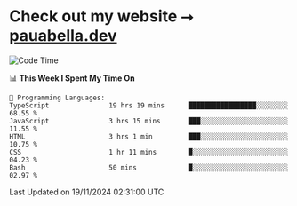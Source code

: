 # Check out my website ⭢ [pauabella.dev](https://pauabella.dev)

<!--START_SECTION:waka-->
![Code Time](http://img.shields.io/badge/Code%20Time-3%2C900%20hrs%2023%20mins-blue)

📊 **This Week I Spent My Time On** 

```text
💬 Programming Languages: 
TypeScript               19 hrs 19 mins      █████████████████░░░░░░░░   68.55 % 
JavaScript               3 hrs 15 mins       ███░░░░░░░░░░░░░░░░░░░░░░   11.55 % 
HTML                     3 hrs 1 min         ███░░░░░░░░░░░░░░░░░░░░░░   10.75 % 
CSS                      1 hr 11 mins        █░░░░░░░░░░░░░░░░░░░░░░░░   04.23 % 
Bash                     50 mins             █░░░░░░░░░░░░░░░░░░░░░░░░   02.97 % 
```


 Last Updated on 19/11/2024 02:31:00 UTC
<!--END_SECTION:waka-->
